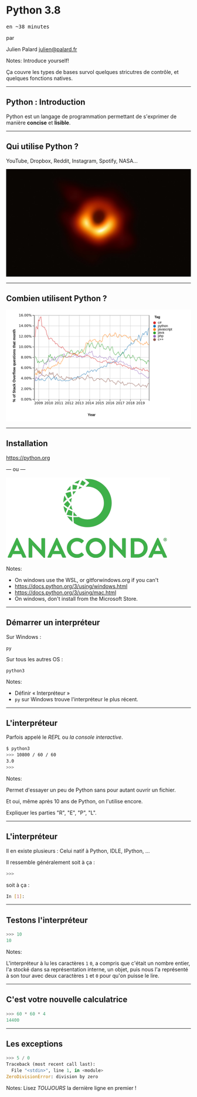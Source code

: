 # Python 3.8
<tt>en ~38 minutes</tt>

par

Julien Palard <julien@palard.fr>

Notes: Introduce yourself!

Ça couvre les types de bases survol quelques stricutres de contrôle,
et quelques fonctions natives.

----

## Python : Introduction

Python est un langage de programmation permettant de s'exprimer de
manière **concise** et **lisible**.

----

## Qui utilise Python ?

YouTube, Dropbox, Reddit, Instagram, Spotify, NASA…

![](static/Black-hole-M87.jpg)

----

## Combien utilisent Python ?

![](static/Evolution_of_Python.png)

----

## Installation

https://python.org

— ou —

![](static/Anaconda_Logo.png)


Notes:
- On windows use the WSL, or gitforwindows.org if you can't
- https://docs.python.org/3/using/windows.html
- https://docs.python.org/3/using/mac.html
- On windows, don't install from the Microsoft Store.

----

## Démarrer un interpréteur

Sur Windows :

```text
py
```

Sur tous les autres OS :

```text
python3
```

Notes:
- Définir « Interpréteur »
- `py` sur Windows trouve l'interpréteur le plus récent.

----

## L'interpréteur

Parfois appelé le *REPL* ou *la console interactive*.

```bash
$ python3
>>> 10800 / 60 / 60
3.0
>>>
```

Notes:

Permet d'essayer un peu de Python sans pour autant ouvrir un fichier.

Et oui, même après 10 ans de Python, on l'utilise encore.

Expliquer les parties "R", "E", "P", "L".

----

## L'interpréteur

Il en existe plusieurs : Celui natif à Python, IDLE, IPython, …

Il ressemble généralement soit à ça :

```bash
>>>
```
soit à ça :
```bash
In [1]:
```

----

## Testons l'interpréteur

```python
>>> 10
10
```
Notes:

L'interpréteur à lu les caractères `1` `0`, a compris que c'était un
nombre entier, l'a stocké dans sa représentation interne, un objet,
puis nous l'a représenté à son tour avec deux caractères `1` et `0`
pour qu'on puisse le lire.

----

## C'est votre nouvelle calculatrice

```python
>>> 60 * 60 * 4
14400
```

----

## Les exceptions

```python
>>> 5 / 0
Traceback (most recent call last):
  File "<stdin>", line 1, in <module>
ZeroDivisionError: division by zero
```

Notes:
Lisez *TOUJOURS* la dernière ligne en premier !
